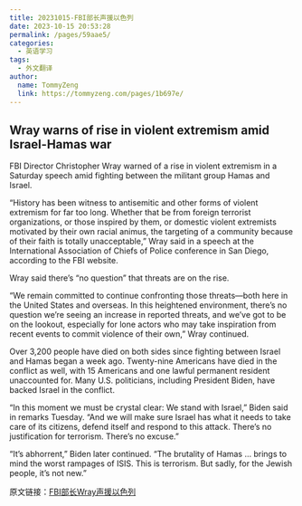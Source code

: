 ```yaml
---
title: 20231015-FBI部长声援以色列
date: 2023-10-15 20:53:28
permalink: /pages/59aae5/
categories: 
  - 英语学习
tags: 
  - 外文翻译
author: 
  name: TommyZeng
  link: https://tommyzeng.com/pages/1b697e/
---
```

## Wray warns of rise in violent extremism amid Israel-Hamas war 

FBI Director Christopher Wray warned of a rise in violent extremism in a Saturday speech amid fighting between the militant group Hamas and Israel.

“History has been witness to antisemitic and other forms of violent extremism for far too long. Whether that be from foreign terrorist organizations, or those inspired by them, or domestic violent extremists motivated by their own racial animus, the targeting of a community because of their faith is totally unacceptable,” Wray said in a speech at the International Association of Chiefs of Police conference in San Diego, according to the FBI website.

Wray said there’s “no question” that threats are on the rise.

“We remain committed to continue confronting those threats—both here in the United States and overseas. In this heightened environment, there’s no question we’re seeing an increase in reported threats, and we’ve got to be on the lookout, especially for lone actors who may take inspiration from recent events to commit violence of their own,” Wray continued.

Over 3,200 people have died on both sides since fighting between Israel and Hamas began a week ago. Twenty-nine Americans have died in the conflict as well, with 15 Americans and one lawful permanent resident unaccounted for. Many U.S. politicians, including President Biden, have backed Israel in the conflict.

“In this moment we must be crystal clear: We stand with Israel,” Biden said in remarks Tuesday. “And we will make sure Israel has what it needs to take care of its citizens, defend itself and respond to this attack. There’s no justification for terrorism. There’s no excuse.” 

“It’s abhorrent,” Biden later continued. “The brutality of Hamas … brings to mind the worst rampages of ISIS. This is terrorism. But sadly, for the Jewish people, it’s not new.”

原文链接：[FBI部长Wray声援以色列](https://thehill.com/homenews/administration/4256692-wray-warns-rise-violent-extremism/)
